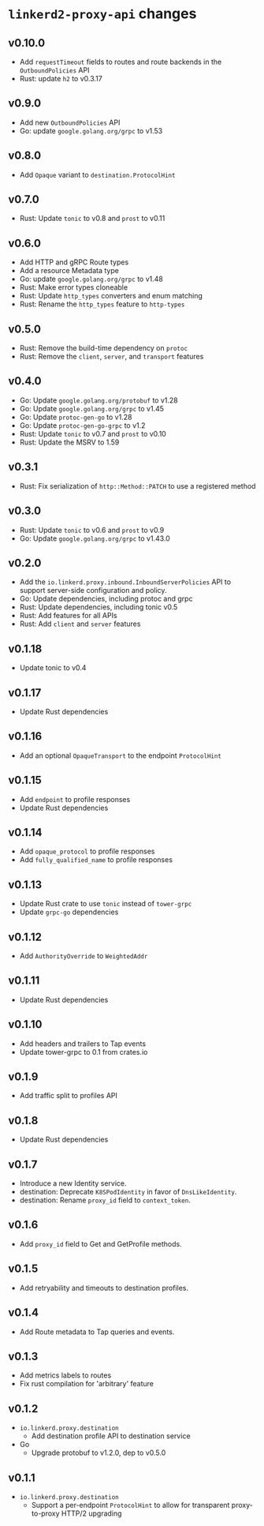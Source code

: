 # `linkerd2-proxy-api` changes

## v0.10.0

* Add `requestTimeout` fields to routes and route backends in the
  `OutboundPolicies` API
* Rust: update `h2` to v0.3.17

## v0.9.0

* Add new `OutboundPolicies` API
* Go: update `google.golang.org/grpc` to v1.53

## v0.8.0

* Add `Opaque` variant to `destination.ProtocolHint`

## v0.7.0

* Rust: Update `tonic` to v0.8 and `prost` to v0.11

## v0.6.0

* Add HTTP and gRPC Route types
* Add a resource Metadata type
* Go: update `google.golang.org/grpc` to v1.48
* Rust: Make error types cloneable
* Rust: Update `http_types` converters and enum matching
* Rust: Rename the `http_types` feature to `http-types`

## v0.5.0

* Rust: Remove the build-time dependency on `protoc`
* Rust: Remove the `client`, `server`, and `transport` features

## v0.4.0

* Go: Update `google.golang.org/protobuf` to v1.28
* Go: Update `google.golang.org/grpc` to v1.45
* Go: Update `protoc-gen-go` to v1.28
* Go: Update `protoc-gen-go-grpc` to v1.2
* Rust: Update `tonic` to v0.7 and `prost` to v0.10
* Rust: Update the MSRV to 1.59

## v0.3.1

* Rust: Fix serialization of `http::Method::PATCH` to use a registered method

## v0.3.0

* Rust: Update `tonic` to v0.6 and `prost` to v0.9
* Go: Update `google.golang.org/grpc` to v1.43.0

## v0.2.0

* Add the `io.linkerd.proxy.inbound.InboundServerPolicies` API to support
  server-side configuration and policy.
* Go: Update dependencies, including protoc and grpc
* Rust: Update dependencies, including tonic v0.5
* Rust: Add features for all APIs
* Rust: Add `client` and `server` features

## v0.1.18

* Update tonic to v0.4

## v0.1.17

* Update Rust dependencies

## v0.1.16

* Add an optional `OpaqueTransport` to the endpoint `ProtocolHint`

## v0.1.15

* Add `endpoint` to profile responses
* Update Rust dependencies

## v0.1.14

* Add `opaque_protocol` to profile responses
* Add `fully_qualified_name` to profile responses

## v0.1.13

* Update Rust crate to use `tonic` instead of `tower-grpc`
* Update `grpc-go` dependencies

## v0.1.12

* Add `AuthorityOverride` to  `WeightedAddr`

## v0.1.11

* Update Rust dependencies

## v0.1.10

* Add headers and trailers to Tap events
* Update tower-grpc to 0.1 from crates.io

## v0.1.9

* Add traffic split to profiles API

## v0.1.8

* Update Rust dependencies

## v0.1.7

* Introduce a new Identity service.
* destination: Deprecate `K8SPodIdentity` in favor of `DnsLikeIdentity`.
* destination: Rename `proxy_id` field to `context_token`.

## v0.1.6

* Add `proxy_id` field to Get and GetProfile methods.

## v0.1.5

* Add retryability and timeouts to destination profiles.

## v0.1.4

* Add Route metadata to Tap queries and events.

## v0.1.3

* Add metrics labels to routes
* Fix rust compilation for 'arbitrary' feature

## v0.1.2

* `io.linkerd.proxy.destination`
  * Add destination profile API to destination service
* Go
  * Upgrade protobuf to v1.2.0, dep to v0.5.0

## v0.1.1

* `io.linkerd.proxy.destination`
  * Support a per-endpoint `ProtocolHint` to allow for transparent
    proxy-to-proxy HTTP/2 upgrading
